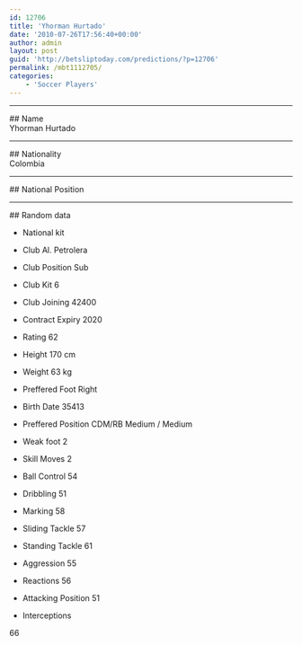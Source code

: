 ```yaml
---
id: 12706
title: 'Yhorman Hurtado'
date: '2010-07-26T17:56:40+00:00'
author: admin
layout: post
guid: 'http://betsliptoday.com/predictions/?p=12706'
permalink: /mbt1112705/
categories:
    - 'Soccer Players'
---
```


- - - - - -

\## Name  
 Yhorman Hurtado

- - - - - -

\## Nationality  
 Colombia

- - - - - -

\## National Position

- - - - - -

\## Random data

- National kit
- Club
 Al. Petrolera

- Club Position
 Sub

- Club Kit
 6

- Club Joining
 42400

- Contract Expiry
 2020

- Rating
 62

- Height
 170 cm

- Weight
 63 kg

- Preffered Foot
 Right

- Birth Date
 35413

- Preffered Position
 CDM/RB Medium / Medium

- Weak foot
 2

- Skill Moves
 2

- Ball Control
 54

- Dribbling
 51

- Marking
 58

- Sliding Tackle
 57

- Standing Tackle
 61

- Aggression
 55

- Reactions
 56

- Attacking Position
 51

- Interceptions

 66
